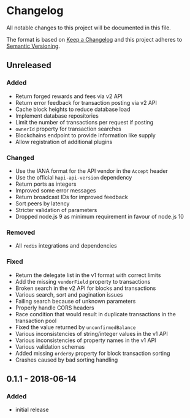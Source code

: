# Changelog

All notable changes to this project will be documented in this file.

The format is based on [Keep a Changelog](http://keepachangelog.com/en/1.0.0/)
and this project adheres to [Semantic Versioning](http://semver.org/spec/v2.0.0.html).

## Unreleased

### Added

-   Return forged rewards and fees via v2 API
-   Return error feedback for transaction posting via v2 API
-   Cache block heights to reduce database load
-   Implement database repositories
-   Limit the number of transactions per request if posting
-   `ownerId` property for transaction searches
-   Blockchains endpoint to provide information like supply
-   Allow registration of additional plugins

### Changed

-   Use the IANA format for the API vendor in the `Accept` header
-   Use the official `hapi-api-version` dependency
-   Return ports as integers
-   Improved some error messages
-   Return broadcast IDs for improved feedback
-   Sort peers by latency
-   Stricter validation of parameters
-   Dropped node.js 9 as minimum requirement in favour of node.js 10

### Removed

-   All `redis` integrations and dependencies

### Fixed

-   Return the delegate list in the v1 format with correct limits
-   Add the missing `vendorField` property to transactions
-   Broken search in the v2 API for blocks and transactions
-   Various search, sort and pagination issues
-   Failing search because of unknown parameters
-   Properly handle CORS headers
-   Race condition that would result in duplicate transactions in the transaction pool
-   Fixed the value returned by `unconfirmedBalance`
-   Various inconsistencies of string/integer values in the v1 API
-   Various inconsistencies of property names in the v1 API
-   Various validation schemas
-   Added missing `orderBy` property for block transaction sorting
-   Crashes caused by bad sorting handling

## 0.1.1 - 2018-06-14

### Added

-   initial release
